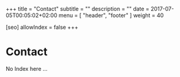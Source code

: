 +++
title = "Contact"
subtitle = ""
description = ""
date = 2017-07-05T00:05:02+02:00
menu = [ "header", "footer" ]
weight = 40

[seo]
  allowIndex = false
+++

# Contact

No Index here ...
